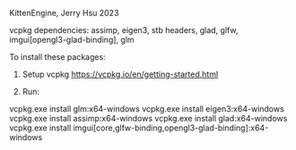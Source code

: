 KittenEngine, Jerry Hsu 2023

vcpkg dependencies:
assimp, eigen3, stb headers, glad, glfw, imgui[opengl3-glad-binding], glm

To install these packages:

1. Setup vcpkg https://vcpkg.io/en/getting-started.html

2. Run:

vcpkg.exe install glm:x64-windows
vcpkg.exe install eigen3:x64-windows
vcpkg.exe install assimp:x64-windows
vcpkg.exe install glad:x64-windows
vcpkg.exe install imgui[core,glfw-binding,opengl3-glad-binding]:x64-windows
